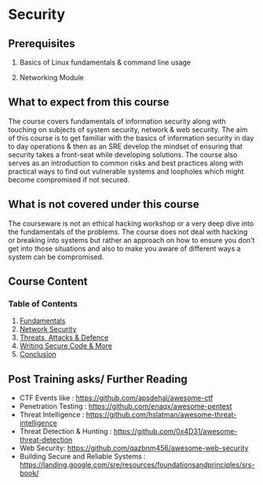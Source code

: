 # Security

## Prerequisites

1. Basics of Linux fundamentals & command line usage

2. Networking Module


## What to expect from this course

The course covers fundamentals of information security along with touching on subjects of system security, network & web security. The aim of this course is to get familiar with the basics of information security in day to day operations & then as an SRE develop the mindset of ensuring that security takes a  front-seat while developing solutions. The course also serves as an introduction to common risks and best practices along with practical ways to find out vulnerable systems and loopholes which might become compromised if not secured.


## What is not covered under this course

The courseware is not an ethical hacking workshop or a very deep dive into the fundamentals of the problems. The course does not deal with hacking or breaking into systems but rather an approach on how to ensure you don’t get into those situations and also to make you aware of different ways a system can be compromised.


## Course Content

### Table of Contents

1. [Fundamentals](https://linkedin.github.io/school-of-sre/security/fundamentals/)
2. [Network Security](https://linkedin.github.io/school-of-sre/security/network_security/)
3. [Threats, Attacks & Defence](https://linkedin.github.io/school-of-sre/security/threats_attacks_defences/)
4. [Writing Secure Code & More](https://linkedin.github.io/school-of-sre/security/writing_secure_code/)
5. [Conclusion](https://linkedin.github.io/school-of-sre/security/conclusion/)


## Post Training asks/ Further Reading

- CTF Events like : <https://github.com/apsdehal/awesome-ctf>
- Penetration Testing : <https://github.com/enaqx/awesome-pentest>
- Threat Intelligence  : <https://github.com/hslatman/awesome-threat-intelligence>
- Threat Detection & Hunting : <https://github.com/0x4D31/awesome-threat-detection>
- Web Security: <https://github.com/qazbnm456/awesome-web-security>
- Building Secure and Reliable Systems : <https://landing.google.com/sre/resources/foundationsandprinciples/srs-book/>
